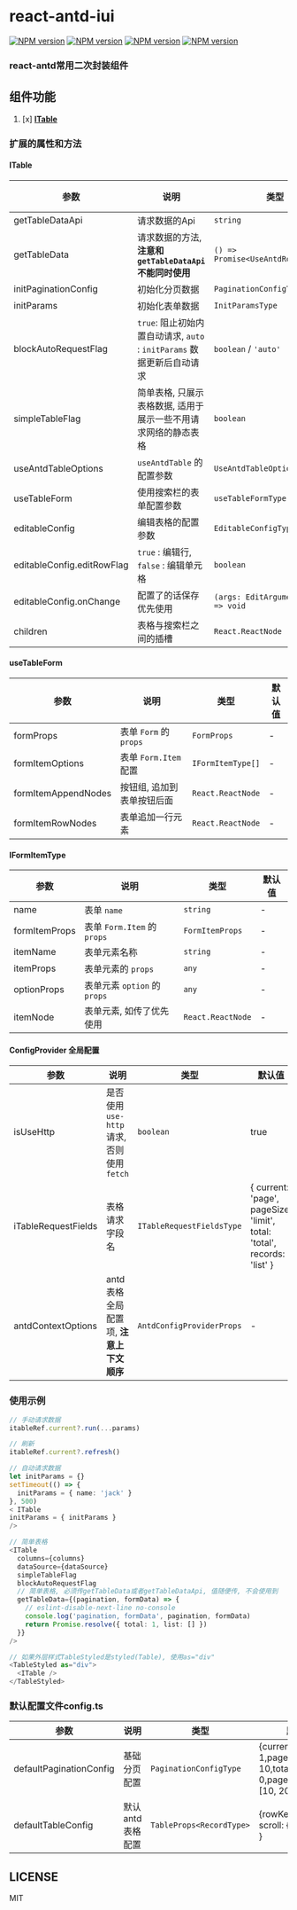 # react-antd-iui

[![NPM version][antd-schema-form-image]][antd-schema-form-url]
[![NPM version][react-image]][react-url]
[![NPM version][react-dom-image]][react-dom-url]
[![NPM version][ant-design-image]][ant-design-url]

[antd-schema-form-image]: https://img.shields.io/npm/v/react-antd-iui.svg?style=flat

[antd-schema-form-url]: https://npmjs.org/package/react-antd-iui

[react-image]: https://img.shields.io/badge/react-%3E=16.8.0-red.svg

[react-url]: https://github.com/facebook/react

[react-dom-image]: https://img.shields.io/badge/react--dom-%3E=16.8.0-red.svg

[react-dom-url]: https://github.com/facebook/react

[ant-design-image]: https://img.shields.io/badge/ant--design-%3E=4-red.svg

[ant-design-url]: https://github.com/ant-design/ant-design

### react-antd常用二次封装组件

## 组件功能

1. [x] [**ITable**](./src/components/ITable/README.md)

### 扩展的属性和方法

#### **ITable**

| 参数                         | 说明                                                  | 类型                                  | 默认值   |
|----------------------------|-----------------------------------------------------|-------------------------------------|-------|
| getTableDataApi            | 请求数据的Api                                            | `string`                            | -     |
| getTableData               | 请求数据的方法, **注意和 `getTableDataApi` 不能同时使用**           | `() => Promise<UseAntdRowItemType>` | -     |
| initPaginationConfig       | 初始化分页数据                                             | `PaginationConfigType`              | -     |
| initParams                 | 初始化表单数据                                             | `InitParamsType`                    | -     |
| blockAutoRequestFlag       | `true`: 阻止初始内置自动请求, `auto` : `initParams` 数据更新后自动请求 | `boolean` / `'auto'`                | false |
| simpleTableFlag            | 简单表格, 只展示表格数据, 适用于展示一些不用请求网络的静态表格                   | `boolean`                           | false |
| useAntdTableOptions        | `useAntdTable` 的配置参数                                | `UseAntdTableOptionsType`           | -     |
| useTableForm               | 使用搜索栏的表单配置参数                                        | `useTableFormType`                  | -     |
| editableConfig             | 编辑表格的配置参数                                           | `EditableConfigType`                | -     |
| editableConfig.editRowFlag | `true` : 编辑行, `false` : 编辑单元格                       | `boolean`                           | false |
| editableConfig.onChange    | 配置了的话保存优先使用                                         | `(args: EditArgumentsType) => void` | -     |
| children                   | 表格与搜索栏之间的插槽                                         | `React.ReactNode`                   | -     |

#### **useTableForm**

| 参数                  | 说明                  | 类型                | 默认值 |
|---------------------|---------------------|-------------------|-----|
| formProps           | 表单 `Form` 的 `props` | `FormProps`       | -   |
| formItemOptions     | 表单 `Form.Item` 配置   | `IFormItemType[]` | -   |
| formItemAppendNodes | 按钮组, 追加到表单按钮后面      | `React.ReactNode` | -   |
| formItemRowNodes    | 表单追加一行元素            | `React.ReactNode` | -   |

#### **IFormItemType**

| 参数            | 说明                       | 类型                | 默认值 |
|---------------|--------------------------|-------------------|-----|
| name          | 表单 `name`                | `string`          | -   |
| formItemProps | 表单 `Form.Item` 的 `props` | `FormItemProps`   | -   |
| itemName      | 表单元素名称                   | `string`          | -   |
| itemProps     | 表单元素的 `props`            | `any`             | -   |
| optionProps   | 表单元素 `option` 的 `props`  | `any`             | -   |
| itemNode      | 表单元素, 如传了优先使用            | `React.ReactNode` | -   |

#### **ConfigProvider 全局配置**

| 参数                  | 说明                               | 类型                        | 默认值                                                                     |
|---------------------|----------------------------------|---------------------------|-------------------------------------------------------------------------|
| isUseHttp           | 是否使用 `use-http` 请求, 否则使用 `fetch` | `boolean`                 | true                                                                    |
| iTableRequestFields | 表格请求字段名                          | `ITableRequestFieldsType` | { current: 'page', pageSize: 'limit', total: 'total', records: 'list' } |
| antdContextOptions  | antd表格全局配置项, **注意上下文顺序**         | `AntdConfigProviderProps` | -                                                                       |

### 使用示例

```typescript jsx
// 手动请求数据
itableRef.current?.run(...params)

// 刷新
itableRef.current?.refresh()

// 自动请求数据
let initParams = {}
setTimeout(() => {
  initParams = { name: 'jack' }
}, 500)
< ITable
initParams = { initParams }
/>

// 简单表格
<ITable
  columns={columns}
  dataSource={dataSource}
  simpleTableFlag
  blockAutoRequestFlag
  // 简单表格, 必须传getTableData或者getTableDataApi, 值随便传, 不会使用到
  getTableData={(pagination, formData) => {
    // eslint-disable-next-line no-console
    console.log('pagination, formData', pagination, formData)
    return Promise.resolve({ total: 1, list: [] })
  }}
/>

// 如果外层样式TableStyled是styled(Table), 使用as="div"
<TableStyled as="div">
  <ITable />
</TableStyled>
```

### 默认配置文件config.ts

| 参数                      | 说明         | 类型                       | 默认值                                                                   |
|-------------------------|------------|--------------------------|-----------------------------------------------------------------------|
| defaultPaginationConfig | 基础分页配置     | `PaginationConfigType`   | {current: 1,pageSize: 10,total: 0,pageSizeOptions: [10, 20, 50, 100]} |
| defaultTableConfig      | 默认antd表格配置 | `TableProps<RecordType>` | {rowKey: 'id', scroll: { x: '100%' } }                                |

## LICENSE

MIT

